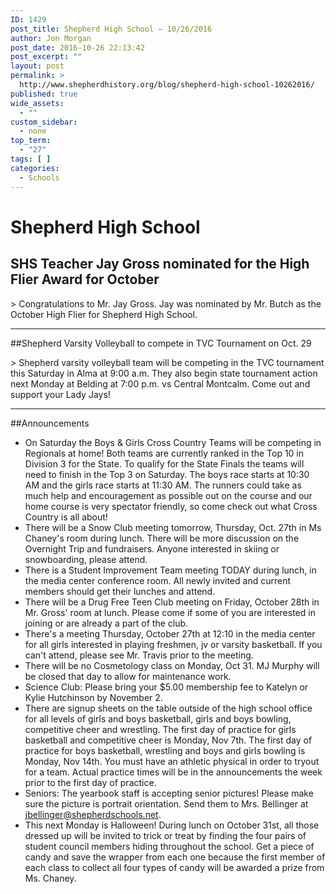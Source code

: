 ```yaml
---
ID: 1429
post_title: Shepherd High School – 10/26/2016
author: Jon Morgan
post_date: 2016-10-26 22:13:42
post_excerpt: ""
layout: post
permalink: >
  http://www.shepherdhistory.org/blog/shepherd-high-school-10262016/
published: true
wide_assets:
  - ""
custom_sidebar:
  - none
top_term:
  - "27"
tags: [ ]
categories:
  - Schools
---
```

# Shepherd High School

## SHS Teacher Jay Gross nominated for the High Flier Award for October


&gt; Congratulations to Mr. Jay Gross. Jay was nominated by Mr. Butch as the October High Flier for Shepherd High School.

- - -
##Shepherd Varsity Volleyball to compete in TVC Tournament on Oct. 29

&gt; Shepherd varsity volleyball team will be competing in the TVC tournament this Saturday in Alma at 9:00 a.m. They also begin state tournament action next Monday at Belding at 7:00 p.m. vs Central Montcalm. Come out and support your Lady Jays!
- - -

##Announcements
- On Saturday the Boys &amp; Girls Cross Country Teams will be competing in Regionals at home! Both teams are currently ranked in the Top 10 in Division 3 for the State. To qualify for the State Finals the teams will need to finish in the Top 3 on Saturday. The boys race starts at 10:30 AM and the girls race starts at 11:30 AM. The runners could take as much help and encouragement as possible out on the course and our home course is very spectator friendly, so come check out what Cross Country is all about!
- There will be a Snow Club meeting tomorrow, Thursday, Oct. 27th in Ms Chaney's room during lunch. There will be more discussion on the Overnight Trip and fundraisers. Anyone interested in skiing or snowboarding, please attend.
- There is a Student Improvement Team meeting TODAY during lunch, in the media center conference room. All newly invited and current members should get their lunches and attend.
- There will be a Drug Free Teen Club meeting on Friday, October 28th in Mr. Gross' room at lunch. Please come if some of you are interested in joining or are already a part of the club.
- There's a meeting Thursday, October 27th at 12:10 in the media center for all girls interested in playing freshmen, jv or varsity basketball. If you can't attend, please see Mr. Travis prior to the meeting.
- There will be no Cosmetology class on Monday, Oct 31. MJ Murphy will be closed that day to allow for maintenance work.
- Science Club: Please bring your $5.00 membership fee to Katelyn or Kylie Hutchinson by November 2.
- There are signup sheets on the table outside of the high school office for all levels of girls and boys basketball, girls and boys bowling, competitive cheer and wrestling. The first day of practice for girls basketball and competitive cheer is Monday, Nov 7th. The first day of practice for boys basketball, wrestling and boys and girls bowling is Monday, Nov 14th. You must have an athletic physical in order to tryout for a team. Actual practice times will be in the announcements the week prior to the first day of practice.
- Seniors: The yearbook staff is accepting senior pictures! Please make sure the picture is portrait orientation. Send them to Mrs. Bellinger at jbellinger@shepherdschools.net.
- This next Monday is Halloween! During lunch on October 31st, all those dressed up will be invited to trick or treat by finding the four pairs of student council members hiding throughout the school. Get a piece of candy and save the wrapper from each one because the first member of each class to collect all four types of candy will be awarded a prize from Ms. Chaney.